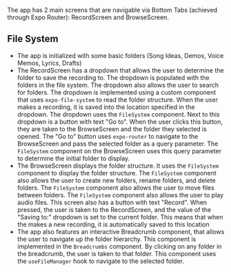 The app has 2 main screens that are navigable via Bottom Tabs (achieved through Expo Router): RecordScreen and BrowseScreen.

## File System

- The app is initialized with some basic folders (Song Ideas, Demos, Voice Memos, Lyrics, Drafts)
- The RecordScreen has a dropdown that allows the user to determine the folder to save the recording to. The dropdown is populated with the folders in the file system. The dropdown also allows the user to search for folders. The dropdown is implemented using a custom component that uses `expo-file-system` to read the folder structure. When the user makes a recording, it is saved into the location specified in the dropdown. The dropdown uses the `FileSystem` component. Next to this dropdown is a button with text "Go to". When the user clicks this button, they are taken to the BrowseScreen and the folder they selected is opened. The "Go to" button uses `expo-router` to navigate to the BrowseScreen and pass the selected folder as a query parameter. The `FileSystem` component on the BrowseScreen uses this query parameter to determine the initial folder to display.
- The BrowseScreen displays the folder structure. It uses the `FileSystem` component to display the folder structure. The `FileSystem` component also allows the user to create new folders, rename folders, and delete folders. The `FileSystem` component also allows the user to move files between folders. The `FileSystem` component also allows the user to play audio files. This screen also has a button with text "Record". When pressed, the user is taken to the RecordScreen, and the value of the "Saving to:" dropdown is set to the current folder. This means that when the makes a new recording, it is automatically saved to this location
- The app also features an interactive Breadcrumb component, that allows the user to navigate up the folder hierarchy. This component is implemented in the `Breadcrumbs` component. By clicking on any folder in the breadcrumb, the user is taken to that folder. This component uses the `useFileManager` hook to navigate to the selected folder.
